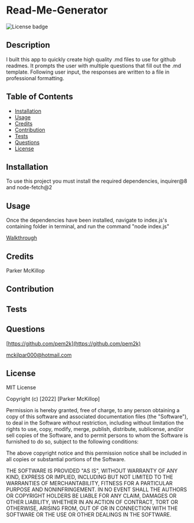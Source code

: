 # Read-Me-Generator
![License badge](https://img.shields.io/static/v1?label=License&message=MIT&color=brightgreen)

## Description

I built this app to quickly create high quality .md files to use for github readmes. It prompts the user with multiple questions that fill out the .md template. Following user input, the responses are written to a file in professional formatting.


## Table of Contents

- [Installation](#installation)
- [Usage](#usage)
- [Credits](#credits)
- [Contribution](#contribution)
- [Tests](#tests)
- [Questions](#questions)
- [License](#license)


## Installation

To use this project you must install the required dependencies, inquirer@8 and node-fetch@2

## Usage

Once the dependencies have been installed, navigate to index.js's containing folder in terminal, and run the command "node index.js"

[Walkthrough](https://drive.google.com/file/d/1qi3bJ4-3TCs0jmfMV7yMWXTyoOZa_80Z/view)

## Credits

Parker McKillop

## Contribution



## Tests



## Questions

[https://github.com/pem2k](https://github.com/pem2k)

[mckilpar000@hotmail.com](mailto:mckilpar000@hotmail.com)


## License
MIT License

Copyright (c) [2022] [Parker McKillop]

Permission is hereby granted, free of charge, to any person obtaining a copy
of this software and associated documentation files (the "Software"), to deal
in the Software without restriction, including without limitation the rights
to use, copy, modify, merge, publish, distribute, sublicense, and/or sell
copies of the Software, and to permit persons to whom the Software is
furnished to do so, subject to the following conditions:

The above copyright notice and this permission notice shall be included in all
copies or substantial portions of the Software.

THE SOFTWARE IS PROVIDED "AS IS", WITHOUT WARRANTY OF ANY KIND, EXPRESS OR
IMPLIED, INCLUDING BUT NOT LIMITED TO THE WARRANTIES OF MERCHANTABILITY,
FITNESS FOR A PARTICULAR PURPOSE AND NONINFRINGEMENT. IN NO EVENT SHALL THE
AUTHORS OR COPYRIGHT HOLDERS BE LIABLE FOR ANY CLAIM, DAMAGES OR OTHER
LIABILITY, WHETHER IN AN ACTION OF CONTRACT, TORT OR OTHERWISE, ARISING FROM,
OUT OF OR IN CONNECTION WITH THE SOFTWARE OR THE USE OR OTHER DEALINGS IN THE
SOFTWARE.
